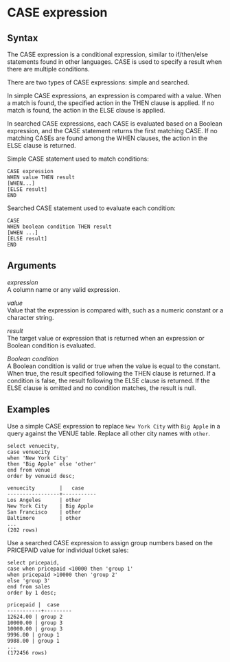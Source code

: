 # CASE expression<a name="r_CASE_function"></a>

## Syntax<a name="r_CASE_function-syntax"></a>

The CASE expression is a conditional expression, similar to if/then/else statements found in other languages\. CASE is used to specify a result when there are multiple conditions\.

There are two types of CASE expressions: simple and searched\.

 In simple CASE expressions, an expression is compared with a value\. When a match is found, the specified action in the THEN clause is applied\. If no match is found, the action in the ELSE clause is applied\.

In searched CASE expressions, each CASE is evaluated based on a Boolean expression, and the CASE statement returns the first matching CASE\. If no matching CASEs are found among the WHEN clauses, the action in the ELSE clause is returned\.

Simple CASE statement used to match conditions:

```
CASE expression
WHEN value THEN result
[WHEN...]
[ELSE result]
END
```

Searched CASE statement used to evaluate each condition:

```
CASE
WHEN boolean condition THEN result
[WHEN ...]
[ELSE result]
END
```

## Arguments<a name="r_CASE_function-arguments"></a>

 *expression*   
A column name or any valid expression\.

 *value*   
Value that the expression is compared with, such as a numeric constant or a character string\.

 *result*   
The target value or expression that is returned when an expression or Boolean condition is evaluated\.

 *Boolean condition*   
A Boolean condition is valid or true when the value is equal to the constant\. When true, the result specified following the THEN clause is returned\. If a condition is false, the result following the ELSE clause is returned\. If the ELSE clause is omitted and no condition matches, the result is null\.

## Examples<a name="r_CASE_function-examples"></a>

Use a simple CASE expression to replace `New York City` with `Big Apple` in a query against the VENUE table\. Replace all other city names with `other`\.

```
select venuecity,
case venuecity
when 'New York City'
then 'Big Apple' else 'other'
end from venue
order by venueid desc;

venuecity        |   case
-----------------+-----------
Los Angeles      | other
New York City    | Big Apple
San Francisco    | other
Baltimore        | other
...
(202 rows)
```

Use a searched CASE expression to assign group numbers based on the PRICEPAID value for individual ticket sales:

```
select pricepaid,
case when pricepaid <10000 then 'group 1'
when pricepaid >10000 then 'group 2'
else 'group 3'
end from sales
order by 1 desc;

pricepaid |  case
-----------+---------
12624.00 | group 2
10000.00 | group 3
10000.00 | group 3
9996.00 | group 1
9988.00 | group 1
...
(172456 rows)
```
